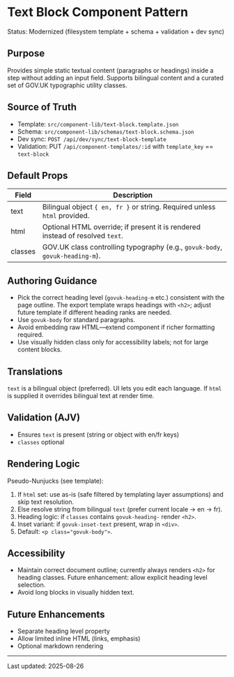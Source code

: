 # Text Block Component Pattern

Status: Modernized (filesystem template + schema + validation + dev sync)

## Purpose
Provides simple static textual content (paragraphs or headings) inside a step without adding an input field. Supports bilingual content and a curated set of GOV.UK typographic utility classes.

## Source of Truth
- Template: `src/component-lib/text-block.template.json`
- Schema: `src/component-lib/schemas/text-block.schema.json`
- Dev sync: `POST /api/dev/sync/text-block-template`
- Validation: PUT `/api/component-templates/:id` with `template_key` == `text-block`

## Default Props
| Field | Description |
|-------|-------------|
| text | Bilingual object `{ en, fr }` or string. Required unless `html` provided. |
| html | Optional HTML override; if present it is rendered instead of resolved `text`. |
| classes | GOV.UK class controlling typography (e.g., `govuk-body`, `govuk-heading-m`). |

## Authoring Guidance
- Pick the correct heading level (`govuk-heading-m` etc.) consistent with the page outline. The export template wraps headings with `<h2>`; adjust future template if different heading ranks are needed.
- Use `govuk-body` for standard paragraphs.
- Avoid embedding raw HTML—extend component if richer formatting required.
- Use visually hidden class only for accessibility labels; not for large content blocks.

## Translations
`text` is a bilingual object (preferred). UI lets you edit each language. If `html` is supplied it overrides bilingual text at render time.

## Validation (AJV)
- Ensures `text` is present (string or object with en/fr keys)
- `classes` optional

## Rendering Logic
Pseudo-Nunjucks (see template):
1. If `html` set: use as-is (safe filtered by templating layer assumptions) and skip text resolution.
2. Else resolve string from bilingual `text` (prefer current locale -> en -> fr).
3. Heading logic: if `classes` contains `govuk-heading-` render `<h2>`.
4. Inset variant: if `govuk-inset-text` present, wrap in `<div>`.
5. Default: `<p class="govuk-body">`.

## Accessibility
- Maintain correct document outline; currently always renders `<h2>` for heading classes. Future enhancement: allow explicit heading level selection.
- Avoid long blocks in visually hidden text.

## Future Enhancements
- Separate heading level property
- Allow limited inline HTML (links, emphasis)
- Optional markdown rendering

---
Last updated: 2025-08-26
